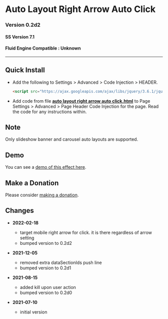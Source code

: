 # Auto Layout Right Arrow Auto Click

### Version 0.2d2

#### SS Version 7.1

#### Fluid Engine Compatible : Unknown

---

## Quick Install

* Add the following to Settings > Advanced > Code Injection > HEADER.
  
  ```html
  <script src="https://ajax.googleapis.com/ajax/libs/jquery/3.6.1/jquery.min.js"></script>
  ```
  
* Add code from file
  **[auto layout right arrow auto click.html](auto%20layout%20right%20arrow%20auto%20click.html#L1)**
  to Page Settings > Advanced > Page Header Code Injection for the page. Read
  the code for any instructions within.

## Note

Only slideshow banner and carousel auto layouts are supported.

## Demo

You can see a
[demo of this effect here](https://toms-web-consulting-demos.squarespace.com/auto-layout-right-arrow-auto-click?password=twcdemos).

## Make a Donation

Please consider
[making a donation](https://github.com/tomsWebConsulting/twcsl#make-a-donation).

## Changes

* **2022-02-18**
  
  * target mobile right arrow for click. it is there regardless of arrow setting
  * bumped version to 0.2d2
  
* **2021-12-05**
  
  * removed extra dataSectionIds push line
  * bumped version to 0.2d1
  
* **2021-08-15**
  
  * added kill upon user action
  * bumped version to 0.2d0
  
* **2021-07-10**
  
  * initial version
